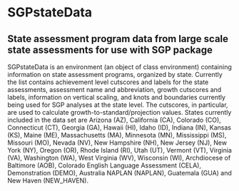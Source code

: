 SGPstateData
============

State assessment program data from large scale state assessments for use with SGP package
-----------------------------------------------------------------------------------------

SGPstateData is an environment (an object of class environment) containing information on state assessment programs, organized by state. Currently the list contains achievement level 
cutscores and labels for the 
state assessments, assessment name and abbreviation, growth cutscores and labels, information on vertical scaling, and knots and boundaries currently being used for SGP analyses
at the state level. The cutscores, in particular, are used to calculate growth-to-standard/projection values. States currently included in the data set are Arizona (AZ), California (CA),
Colorado (CO), Connecticut (CT), Georgia (GA), Hawaii (HI), Idaho (ID), Indiana (IN), Kansas (KS), Maine (ME), Massachusetts (MA), Minnesota (MN), Mississippi (MS),
Missouri (MO), Nevada (NV), New Hampshire (NH), New Jersey (NJ), New York (NY), Oregon (OR), Rhode Island (RI), Utah (UT), Vermont (VT), Virginia (VA), Washington (WA),
West Virginia (WV), Wisconsin (WI), Archdiocese of Baltimore (AOB), Colorado English Language Assessment (CELA), Demonstration (DEMO), Australia NAPLAN (NAPLAN), Guatemala (GUA) and New Haven (NEW\_HAVEN).
